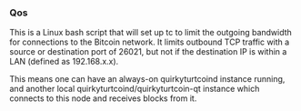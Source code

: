 ### Qos ###

This is a Linux bash script that will set up tc to limit the outgoing bandwidth for connections to the Bitcoin network. It limits outbound TCP traffic with a source or destination port of 26021, but not if the destination IP is within a LAN (defined as 192.168.x.x).

This means one can have an always-on quirkyturtcoind instance running, and another local quirkyturtcoind/quirkyturtcoin-qt instance which connects to this node and receives blocks from it.
